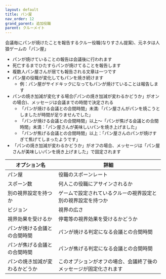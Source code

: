 ```yaml
---
layout: default
title: パン屋
nav_order: 12
grand_parent: 追加役職
parent: クルーメイト
---
```


会議毎にパンが焼けたことを報告するクルー役職(なりすさん提案)、元ネタは人狼ゲームの「パン屋」<br>
- パンが焼けていることの報告は会議後に行われます
- 死亡するまでひたすらパンが焼けてることを報告します
- 複数人パン屋さんが居ても報告される文章は一つです
- パン屋の役職が変化してもパンを焼き続けます
  - 例：パン屋がサイドキックになってもパンが焼けていることは報告します
- パンの焼き加減が変化する場合(「パンの焼き加減が変わるかどうか」がオンの場合)、メッセージは会議までの時間で決定される
   - 「パンが焼ける会議との合間時間」未満:「パン屋さんがパンを焼こうとしましたが時間が足りませんでした」
   - 「パンが焼ける会議との合間時間」以上～「パンが焦げる会議との合間時間」未満：「パン屋さんが美味しいパンを焼き上げました」
   - 「パンが焦げる会議との合間時間」以上：「パン屋さんのパンが焼けすぎて焦げてしまったようです」
- 「パンの焼き加減が変わるかどうか」がオフの場合、メッセージは「パン屋さんが美味しいパンを焼き上げました」で固定されます

|  オプション名 |  詳細  |
| ---- | ---- |
|  パン屋  | 役職のスポーンレート |
|  スポーン数  | 何人この役職にアサインされるか |
|  別の視界設定を持つか  |  ゲームで設定されているクルーの視界設定と別の視界設定を持つか  |
|  ビジョン  |  視界の広さ  |
|  視界効果を受けるか  |  停電等の視界効果を受けるかどうか  |
|  パンが焼ける会議との合間時間  |  パンが焼ける判定になる会議との合間時間  |
|  パンが焦げる会議との合間時間 |  パンが焦げる判定になる会議との合間時間  |
|  パンの焼き加減が変わるかどうか  |  このオプションがオフの場合、会議終了後のメッセージが固定化されます  |